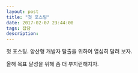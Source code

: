 ```yaml
---
layout: post
title: "첫 포스팅"
date: 2017-02-07 23:44:00
tags: 잡담
description: 
---
```


첫 포스팅. 양산형 개발자 탈출을 위하여 열심히 달려 보자.

올해 목표 달성을 위해 좀 더 부지런해지자.